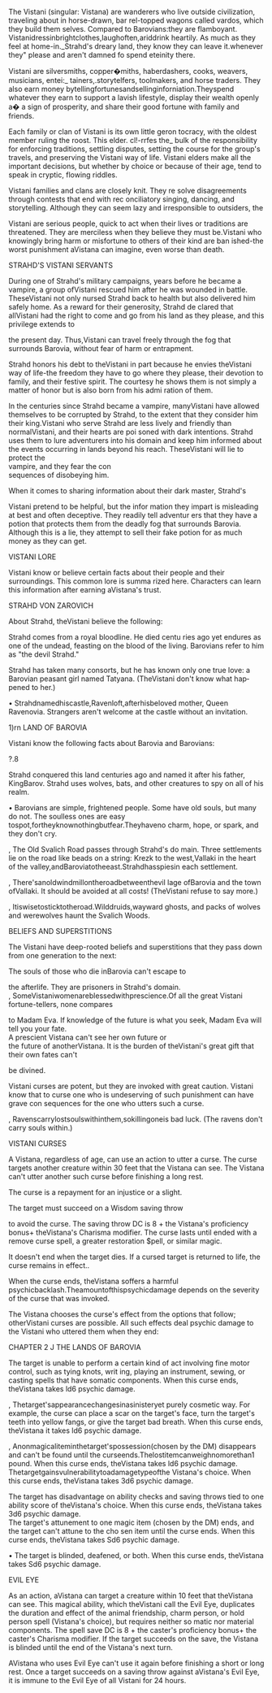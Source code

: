 The Vistani (singular: Vistana) are wanderers who live outside civilization, traveling about in horse-drawn, bar­ rel-topped wagons called vardos, which they build them­ selves. Compared to Barovians:they are flamboyant. Vistanidressinbrightclothes,laughoften,ariddrink heartily. As much as they feel at home-in._Strahd's dreary land, they know they can leave it.whenever they" please and aren't damned fo spend eteinity there.

Vistani are silversmiths, copper�miths, haberdashers, cooks, weavers, musicians, entei:_ tainers,.storytelfers, toolmakers, and horse traders. They also earn money bytellingfortunesandsellinginforniation.Theyspend whatever they earn to support a lavish lifestyle, display their wealth openly a� a sign of prosperity, and share their good fortune with family and friends.

Each family or clan of Vistani is its own little geron­ tocracy, with the oldest member ruling the roost. This elder. cl!-rrfes the_ bulk of the responsibility for enforcing traditions, settling disputes, setting the course for the group's travels, and preserving the Vistani way of life. Vistani elders make all the important decisions, but whether by choice or because of their age, tend to speak in cryptic, flowing riddles.

Vistani families and clans are closely knit. They re­ solve disagreements through contests that end with rec­ onciliatory singing, dancing, and storytelling. Although they can seem lazy and irresponsible to outsiders, the

Vistani are serious people, quick to act when their lives or traditions are threatened. They are merciless when they believe they must be.Vistani who knowingly bring harm or misfortune to others of their kind are ban­ ished-the worst punishment aVistana can imagine, even worse than death.

STRAHD'S VISTANI SERVANTS

During one of Strahd's military campaigns, years before he became a vampire, a group ofVistani rescued him after he was wounded in battle. TheseVistani not only nursed Strahd back to health but also delivered him safely home. As a reward for their generosity, Strahd de­ clared that allVistani had the right to come and go from his land as they please, and this privilege extends to

the present day. Thus,Vistani can travel freely through the fog that surrounds Barovia, without fear of harm or entrapment.

Strahd honors his debt to theVistani in part because he envies theVistani way of life-the freedom they have to go where they please, their devotion to family, and their festive spirit. The courtesy he shows them is not simply a matter of honor but is also born from his admi­ ration of them.

In the centuries since Strahd became a vampire, manyVistani have allowed themselves to be corrupted by Strahd, to the extent that they consider him their king.Vistani who serve Strahd are less lively and friendly than normalVistani, and their hearts are poi­ soned with dark intentions. Strahd uses them to lure adventurers into his domain and keep him informed about the events occurring in lands beyond his reach. TheseVistani will lie to protect the  
vampire, and they fear the con­  
sequences of disobeying him.

When it comes to sharing information about their dark master, Strahd's

Vistani pretend to be helpful, but the infor­ mation they impart is misleading at best and often deceptive. They readily tell adventur­ ers that they have a potion that protects them from the deadly fog that surrounds Barovia. Although this is a lie, they attempt to sell their fake potion for as much money as they can get.

VISTANI LORE

Vistani know or believe certain facts about their people and their surroundings. This common lore is summa­ rized here. Characters can learn this information after earning aVistana's trust.

STRAHD VON ZAROVICH

About Strahd, theVistani believe the following:

Strahd comes from a royal bloodline. He died centu­ ries ago yet endures as one of the undead, feasting on the blood of the living. Barovians refer to him as "the devil Strahd."

Strahd has taken many consorts, but he has known only one true love: a Barovian peasant girl named Tatyana. (TheVistani don't know what hap­ pened to her.)

• Strahdnamedhiscastle,Ravenloft,afterhisbeloved mother, Queen Ravenovia. Strangers aren't welcome at the castle without an invitation.

1)rn LAND OF BAROVIA

Vistani know the following facts about Barovia and Barovians:

?.8

Strahd conquered this land centuries ago and named it after his father, KingBarov. Strahd uses wolves, bats, and other creatures to spy on all of his realm.

• Barovians are simple, frightened people. Some have old souls, but many do not. The soulless ones are easy tospot,fortheyknownothingbutfear.Theyhaveno charm, hope, or spark, and they don't cry.

, The Old Svalich Road passes through Strahd's do­ main. Three settlements lie on the road like beads on a string: Krezk to the west,Vallaki in the heart of the valley,andBaroviatotheeast.Strahdhasspiesin each settlement.

, There'sanoldwindmillontheroadbetweenthevil­ lage ofBarovia and the town ofVallaki. It should be avoided at all costs! (TheVistani refuse to say more.)

, Itiswisetosticktotheroad.Wilddruids,wayward ghosts, and packs of wolves and werewolves haunt the Svalich Woods.

BELIEFS AND SUPERSTITIONS

The Vistani have deep-rooted beliefs and superstitions that they pass down from one generation to the next:

The souls of those who die inBarovia can't escape to

the afterlife. They are prisoners in Strahd's domain.  
, SomeVistaniwomenareblessedwithprescience.Of all the great Vistani fortune-tellers, none compares

to Madam Eva. If knowledge of the future is what you seek, Madam Eva will tell you your fate.  
A prescient Vistana can't see her own future or  
the future of anotherVistana. It is the burden of theVistani's great gift that their own fates can't

be divined.

Vistani curses are potent, but they are invoked with great caution. Vistani know that to curse one who is undeserving of such punishment can have grave con­ sequences for the one who utters such a curse.

, Ravenscarrylostsoulswithinthem,sokillingoneis bad luck. (The ravens don't carry souls within.)

VISTANI CURSES

A Vistana, regardless of age, can use an action to utter a curse. The curse targets another creature within 30 feet that the Vistana can see. The Vistana can't utter another such curse before finishing a long rest.

The curse is a repayment for an injustice or a slight.

The target must succeed on a Wisdom saving throw

to avoid the curse. The saving throw DC is 8 + the Vistana's proficiency bonus+ theVistana's Charisma modifier. The curse lasts until ended with a remove curse spell, a greater restoration $pell, or similar magic.

It doesn't end when the target dies. If a cursed target is returned to life, the curse remains in effect..

When the curse ends, theVistana soffers a harmful psychicbacklash.Theamountofthispsychicdamage depends on the severity of the curse that was invoked.

The Vistana chooses the curse's effect from the options that follow; otherVistani curses are possible. All such effects deal psychic damage to the Vistani who uttered them when they end:

CHAPTER 2 J THE LANDS OF BAROVIA

The target is unable to perform a certain kind of act involving fine motor control, such as tying knots, writ­ ing, playing an instrument, sewing, or casting spells that have somatic components. When this curse ends, theVistana takes ld6 psychic damage.

, Thetarget'sappearancechangesinasinisteryet purely cosmetic way. For example, the curse can place a scar on the target's face, turn the target's teeth into yellow fangs, or give the target bad breath. When this curse ends, theVistana it takes ld6 psychic damage.

, Anonmagicaliteminthetarget'spossession(chosen by the DM) disappears and can't be found until the curseends.Thelostitemcanweighnomorethan1 pound. When this curse ends, theVistana takes ld6 psychic damage. Thetargetgainsvulnerabilitytoadamagetypeofthe Vistana's choice. When this curse ends, theVistana takes 3d6 psychic damage.

The target has disadvantage on ability checks and saving throws tied to one ability score of theVistana's choice. When this curse ends, theVistana takes 3d6 psychic damage.  
The target's attunement to one magic item (chosen by the DM) ends, and the target can't attune to the cho­ sen item until the curse ends. When this curse ends, theVistana takes Sd6 psychic damage.

• The target is blinded, deafened, or both. When this curse ends, theVistana takes Sd6 psychic damage.

EVIL EYE

As an action, aVistana can target a creature within 10 feet that theVistana can see. This magical ability, which theVistani call the Evil Eye, duplicates the duration and effect of the animal friendship, charm person, or hold person spell (Vistana's choice), but requires neither so­ matic nor material components. The spell save DC is 8 + the caster's proficiency bonus+ the caster's Charisma modifier. If the target succeeds on the save, the Vistana is blinded until the end of the Vistana's next turn.

AVistana who uses Evil Eye can't use it again before finishing a short or long rest. Once a target succeeds on a saving throw against aVistana's Evil Eye, it is immune to the Evil Eye of all Vistani for 24 hours.